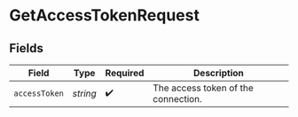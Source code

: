 # GetAccessTokenRequest


## Fields

| Field                               | Type                                | Required                            | Description                         |
| ----------------------------------- | ----------------------------------- | ----------------------------------- | ----------------------------------- |
| `accessToken`                       | *string*                            | :heavy_check_mark:                  | The access token of the connection. |